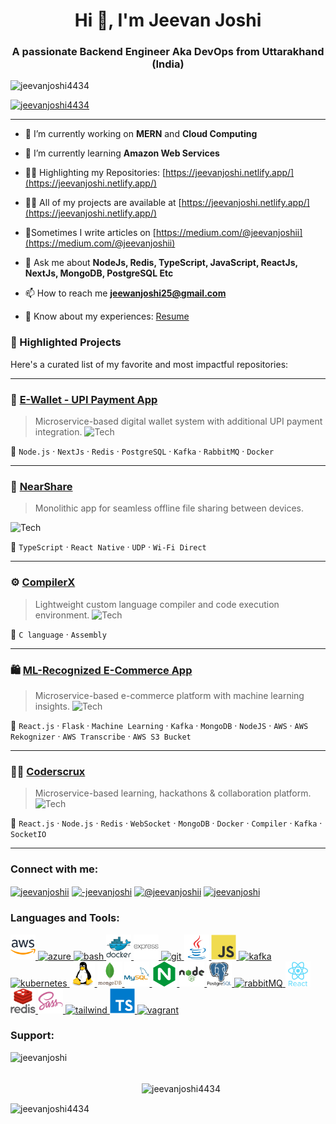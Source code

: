 
<h1 align="center">Hi 👋, I'm Jeevan Joshi</h1>
<h3 align="center">A passionate Backend Engineer Aka DevOps from Uttarakhand (India)</h3>

<p align="left"> <img src="https://komarev.com/ghpvc/?username=jeevanjoshi4434&label=Profile%20views&color=0e75b6&style=flat" alt="jeevanjoshi4434" /> </p>

<p align="left"> <a href="https://github.com/ryo-ma/github-profile-trophy"><img src="https://github-profile-trophy.vercel.app/?username=jeevanjoshi4434" alt="jeevanjoshi4434" /></a> </p>

----------

- 🔭 I’m currently working on **MERN** and **Cloud Computing**

- 🌱 I’m currently learning **Amazon Web Services**

- 👨‍💻 Highlighting my Repositories: [https://jeevanjoshi.netlify.app/](https://jeevanjoshi.netlify.app/)

- 👨‍💻 All of my projects are available at [https://jeevanjoshi.netlify.app/](https://jeevanjoshi.netlify.app/)

- 📝Sometimes I write articles on [https://medium.com/@jeevanjoshii](https://medium.com/@jeevanjoshii)

- 💬 Ask me about **NodeJs, Redis, TypeScript, JavaScript, ReactJs, NextJs, MongoDB, PostgreSQL Etc**

- 📫 How to reach me **jeewanjoshi25@gmail.com**

- 📄 Know about my experiences: [Resume](https://drive.google.com/file/d/1vGvbzQsZf5MJwXwCIbZkAgDj_5FBxxFX/view?usp=sharing)

### 🚀 Highlighted Projects

Here's a curated list of my favorite and most impactful repositories:

----------

### 🔐 [**E-Wallet - UPI Payment App**](https://github.com/JeevanJoshi4434/E-wallet-UPI-payment-app)

> Microservice-based digital wallet system with additional UPI payment integration.
![Tech](https://img.shields.io/badge/architecture-microservice-blueviolet?style=flat-square)

🧰 `Node.js` · `NextJs` · `Redis` · `PostgreSQL` · `Kafka` · `RabbitMQ` · `Docker`

----------

### 📡 [**NearShare**](https://github.com/JeevanJoshi4434/NearShare)

> Monolithic app for seamless offline file sharing between devices.

![Tech](https://img.shields.io/badge/architecture-monolithic-lightgrey?style=flat-square)

🧰 `TypeScript` · `React Native` · `UDP` · `Wi-Fi Direct`

----------

### ⚙️ [**CompilerX**](https://github.com/JeevanJoshi4434/compilerX)

> Lightweight custom language compiler and code execution environment.
![Tech](https://img.shields.io/badge/architecture-monolithic-lightgrey?style=flat-square)

🧰 `C language` · `Assembly` 

----------

### 🛍️ [**ML-Recognized E-Commerce App**](https://github.com/JeevanJoshi4434/ML-Recognized-ECommerce-App)

> Microservice-based e-commerce platform with machine learning insights.
![Tech](https://img.shields.io/badge/architecture-microservice-blueviolet?style=flat-square)

🧰 `React.js` · `Flask` · `Machine Learning` · `Kafka` · `MongoDB` · `NodeJS` · `AWS` · `AWS Rekognizer` · `AWS Transcribe` · `AWS S3 Bucket`

----------

### 👨‍💻 [**Coderscrux**](https://github.com/CodersCrx/Coderscrux/)

> Microservice-based learning, hackathons & collaboration platform.
![Tech](https://img.shields.io/badge/architecture-microservice-blueviolet?style=flat-square)

🧰 `React.js` · `Node.js` · `Redis` · `WebSocket` · `MongoDB` · `Docker` · `Compiler` · `Kafka` · `SocketIO`

----------


<h3 align="left">Connect with me:</h3>
<p align="left">
<a href="https://dev.to/jeevanjoshii" target="blank"><img align="center" src="https://raw.githubusercontent.com/rahuldkjain/github-profile-readme-generator/master/src/images/icons/Social/devto.svg" alt="jeevanjoshii" height="30" width="40" /></a>
<a href="https://linkedin.com/in/-jeevanjoshi" target="blank"><img align="center" src="https://raw.githubusercontent.com/rahuldkjain/github-profile-readme-generator/master/src/images/icons/Social/linked-in-alt.svg" alt="-jeevanjoshi" height="30" width="40" /></a>
<a href="https://medium.com/@jeevanjoshii" target="blank"><img align="center" src="https://raw.githubusercontent.com/rahuldkjain/github-profile-readme-generator/master/src/images/icons/Social/medium.svg" alt="@jeevanjoshii" height="30" width="40" /></a>
<a href="https://www.leetcode.com/jeevanjoshi" target="blank"><img align="center" src="https://raw.githubusercontent.com/rahuldkjain/github-profile-readme-generator/master/src/images/icons/Social/leet-code.svg" alt="jeevanjoshi" height="30" width="40" /></a>
</p>

<h3 align="left">Languages and Tools:</h3>
<p align="left"> <a href="https://aws.amazon.com" target="_blank" rel="noreferrer"> <img src="https://raw.githubusercontent.com/devicons/devicon/master/icons/amazonwebservices/amazonwebservices-original-wordmark.svg" alt="aws" width="40" height="40"/> </a> <a href="https://azure.microsoft.com/en-in/" target="_blank" rel="noreferrer"> <img src="https://www.vectorlogo.zone/logos/microsoft_azure/microsoft_azure-icon.svg" alt="azure" width="40" height="40"/> </a> <a href="https://www.gnu.org/software/bash/" target="_blank" rel="noreferrer"> <img src="https://www.vectorlogo.zone/logos/gnu_bash/gnu_bash-icon.svg" alt="bash" width="40" height="40"/> </a> <a href="https://www.docker.com/" target="_blank" rel="noreferrer"> <img src="https://raw.githubusercontent.com/devicons/devicon/master/icons/docker/docker-original-wordmark.svg" alt="docker" width="40" height="40"/> </a> <a href="https://expressjs.com" target="_blank" rel="noreferrer"> <img src="https://raw.githubusercontent.com/devicons/devicon/master/icons/express/express-original-wordmark.svg" alt="express" width="40" height="40"/> </a> <a href="https://git-scm.com/" target="_blank" rel="noreferrer"> <img src="https://www.vectorlogo.zone/logos/git-scm/git-scm-icon.svg" alt="git" width="40" height="40"/> </a> <a href="https://www.java.com" target="_blank" rel="noreferrer"> <img src="https://raw.githubusercontent.com/devicons/devicon/master/icons/java/java-original.svg" alt="java" width="40" height="40"/> </a> <a href="https://developer.mozilla.org/en-US/docs/Web/JavaScript" target="_blank" rel="noreferrer"> <img src="https://raw.githubusercontent.com/devicons/devicon/master/icons/javascript/javascript-original.svg" alt="javascript" width="40" height="40"/> </a> <a href="https://kafka.apache.org/" target="_blank" rel="noreferrer"> <img src="https://www.vectorlogo.zone/logos/apache_kafka/apache_kafka-icon.svg" alt="kafka" width="40" height="40"/> </a> <a href="https://kubernetes.io" target="_blank" rel="noreferrer"> <img src="https://www.vectorlogo.zone/logos/kubernetes/kubernetes-icon.svg" alt="kubernetes" width="40" height="40"/> </a> <a href="https://www.linux.org/" target="_blank" rel="noreferrer"> <img src="https://raw.githubusercontent.com/devicons/devicon/master/icons/linux/linux-original.svg" alt="linux" width="40" height="40"/> </a> <a href="https://www.mongodb.com/" target="_blank" rel="noreferrer"> <img src="https://raw.githubusercontent.com/devicons/devicon/master/icons/mongodb/mongodb-original-wordmark.svg" alt="mongodb" width="40" height="40"/> </a> <a href="https://www.mysql.com/" target="_blank" rel="noreferrer"> <img src="https://raw.githubusercontent.com/devicons/devicon/master/icons/mysql/mysql-original-wordmark.svg" alt="mysql" width="40" height="40"/> </a> <a href="https://www.nginx.com" target="_blank" rel="noreferrer"> <img src="https://raw.githubusercontent.com/devicons/devicon/master/icons/nginx/nginx-original.svg" alt="nginx" width="40" height="40"/> </a> <a href="https://nodejs.org" target="_blank" rel="noreferrer"> <img src="https://raw.githubusercontent.com/devicons/devicon/master/icons/nodejs/nodejs-original-wordmark.svg" alt="nodejs" width="40" height="40"/> </a> <a href="https://www.postgresql.org" target="_blank" rel="noreferrer"> <img src="https://raw.githubusercontent.com/devicons/devicon/master/icons/postgresql/postgresql-original-wordmark.svg" alt="postgresql" width="40" height="40"/> </a> <a href="https://www.rabbitmq.com" target="_blank" rel="noreferrer"> <img src="https://www.vectorlogo.zone/logos/rabbitmq/rabbitmq-icon.svg" alt="rabbitMQ" width="40" height="40"/> </a> <a href="https://reactjs.org/" target="_blank" rel="noreferrer"> <img src="https://raw.githubusercontent.com/devicons/devicon/master/icons/react/react-original-wordmark.svg" alt="react" width="40" height="40"/> </a> <a href="https://redis.io" target="_blank" rel="noreferrer"> <img src="https://raw.githubusercontent.com/devicons/devicon/master/icons/redis/redis-original-wordmark.svg" alt="redis" width="40" height="40"/> </a> <a href="https://sass-lang.com" target="_blank" rel="noreferrer"> <img src="https://raw.githubusercontent.com/devicons/devicon/master/icons/sass/sass-original.svg" alt="sass" width="40" height="40"/> </a> <a href="https://tailwindcss.com/" target="_blank" rel="noreferrer"> <img src="https://www.vectorlogo.zone/logos/tailwindcss/tailwindcss-icon.svg" alt="tailwind" width="40" height="40"/> </a> <a href="https://www.typescriptlang.org/" target="_blank" rel="noreferrer"> <img src="https://raw.githubusercontent.com/devicons/devicon/master/icons/typescript/typescript-original.svg" alt="typescript" width="40" height="40"/> </a> <a href="https://www.vagrantup.com/" target="_blank" rel="noreferrer"> <img src="https://www.vectorlogo.zone/logos/vagrantup/vagrantup-icon.svg" alt="vagrant" width="40" height="40"/> </a> </p>

<h3 align="left">Support:</h3>
<p><a href="https://www.buymeacoffee.com/jeevanjoshi"> <img align="left" src="https://cdn.buymeacoffee.com/buttons/v2/default-yellow.png" height="50" width="210" alt="jeevanjoshi" /></a></p><br><br>

<p><img align="center" src="https://github-readme-stats.vercel.app/api/top-langs?username=jeevanjoshi4434&show_icons=true&locale=en&layout=compact" alt="jeevanjoshi4434" /></p>

<p><img align="center" src="https://github-readme-streak-stats.herokuapp.com/?user=jeevanjoshi4434&" alt="jeevanjoshi4434" /></p>
